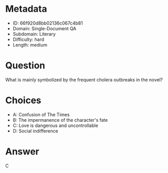 # Metadata

- ID: 66f920d8bb02136c067c4b81
- Domain: Single-Document QA
- Subdomain: Literary
- Difficulty: hard
- Length: medium

# Question

What is mainly symbolized by the frequent cholera outbreaks in the novel?

# Choices

- A: Confusion of The Times
- B: The impermanence of the character's fate
- C: Love is dangerous and uncontrollable
- D: Social indifference

# Answer

C
